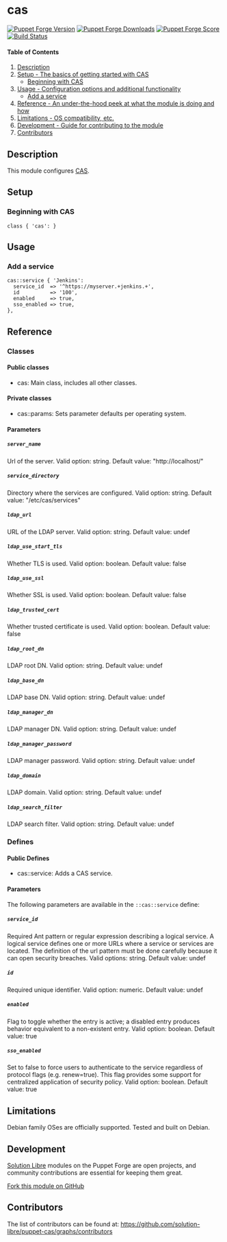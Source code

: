 # cas

[![Puppet Forge Version](http://img.shields.io/puppetforge/v/soli/cas.svg)](https://forge.puppetlabs.com/soli/cas)
[![Puppet Forge Downloads](http://img.shields.io/puppetforge/dt/soli/cas.svg)](https://forge.puppetlabs.com/soli/cas)
[![Puppet Forge Score](http://img.shields.io/puppetforge/f/soli/cas.svg)](https://forge.puppetlabs.com/soli/cas)
[![Build Status](https://travis-ci.org/solution-libre/puppet-cas.svg?branch=master)](https://travis-ci.org/solution-libre/puppet-cas)

#### Table of Contents

1. [Description](#description)
2. [Setup - The basics of getting started with CAS](#setup)
    * [Beginning with CAS](#beginning-with-cas)
3. [Usage - Configuration options and additional functionality](#usage)
    * [Add a service](#add-a-service)
4. [Reference - An under-the-hood peek at what the module is doing and how](#reference)
5. [Limitations - OS compatibility, etc.](#limitations)
6. [Development - Guide for contributing to the module](#development)
7. [Contributors](#contributors)

## Description

This module configures [CAS](https://wiki.jasig.org/display/CAS/Home).

## Setup

### Beginning with CAS

```puppet
class { 'cas': }
```

## Usage

### Add a service

```puppet
cas::service { 'Jenkins':
  service_id  => '^https://myserver.+jenkins.+',
  id          => '100',
  enabled     => true,
  sso_enabled => true,
},
```

## Reference

### Classes

#### Public classes

* cas: Main class, includes all other classes.

#### Private classes

* cas::params: Sets parameter defaults per operating system.

#### Parameters

##### `server_name`

Url of the server. Valid option: string. Default value: "http://localhost/"

##### `service_directory`

Directory where the services are configured. Valid option: string. Default value: "/etc/cas/services"

##### `ldap_url`

URL of the LDAP server. Valid option: string. Default value: undef

##### `ldap_use_start_tls`

Whether TLS is used. Valid option: boolean. Default value: false

##### `ldap_use_ssl`

Whether SSL is used. Valid option: boolean. Default value: false

##### `ldap_trusted_cert`

Whether trusted certificate is used. Valid option: boolean. Default value: false

##### `ldap_root_dn`

LDAP root DN. Valid option: string. Default value: undef

##### `ldap_base_dn`

LDAP base DN. Valid option: string. Default value: undef

##### `ldap_manager_dn`

LDAP manager DN. Valid option: string. Default value: undef

##### `ldap_manager_password`

LDAP manager password. Valid option: string. Default value: undef

##### `ldap_domain`

LDAP domain. Valid option: string. Default value: undef

##### `ldap_search_filter`

LDAP search filter. Valid option: string. Default value: undef

### Defines

#### Public Defines

* cas::service: Adds a CAS service.

#### Parameters

The following parameters are available in the `::cas::service` define:

##### `service_id`

Required Ant pattern or regular expression describing a logical service. A logical service defines one or more URLs where a service or services are located. The definition of the url pattern must be done carefully because it can open security breaches. Valid options: string. Default value: undef

##### `id`

Required unique identifier. Valid option: numeric. Default value: undef

##### `enabled`

Flag to toggle whether the entry is active; a disabled entry produces behavior equivalent to a non-existent entry. Valid option: boolean. Default value: true

##### `sso_enabled`
Set to false to force users to authenticate to the service regardless of protocol flags (e.g. renew=true). This flag provides some support for centralized application of security policy. Valid option: boolean. Default value: true

## Limitations

Debian family OSes are officially supported. Tested and built on Debian.

## Development

[Solution Libre](https://www.solution-libre.fr) modules on the Puppet Forge are open projects, and community contributions are essential for keeping them great.

[Fork this module on GitHub](https://github.com/solution-libre/puppet-cas/fork)

## Contributors

The list of contributors can be found at: https://github.com/solution-libre/puppet-cas/graphs/contributors
